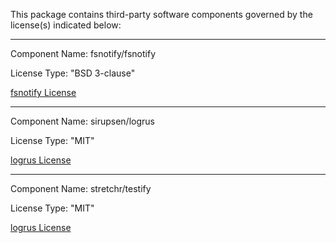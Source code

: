 This package contains third-party software components governed by the license(s) indicated below:

---

Component Name: fsnotify/fsnotify

License Type: "BSD 3-clause"

[fsnotify License](https://github.com/fsnotify/fsnotify/blob/master/LICENSE)

---

Component Name: sirupsen/logrus

License Type: "MIT"

[logrus License](https://github.com/sirupsen/logrus/blob/master/LICENSE)

---

Component Name: stretchr/testify

License Type: "MIT"

[logrus License](https://github.com/stretchr/testify/blob/master/LICENSE)

